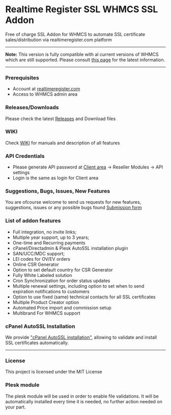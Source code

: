 # Realtime Register SSL WHMCS SSL Addon
Free of charge SSL Addon for WHMCS to automate SSL certificate sales/distribution via realtimeregister.com platform

***
**Note:** This version is fully compatible with al current versions of WHMCS which are still supported. Please consult [this page](https://docs.whmcs.com/releases/) for the latest information.
***

### Prerequisites
- Account at [realtimeregister.com](https://realtimeregister.com)
- Access to WHMCS admin area

### Releases/Downloads
Please check the latest [Releases](https://github.com/realtimeregister/whmcs-ssl-addon/releases) and Download files 

### WIKI
Check [WIKI](https://github.com/realtimeregister/whmcs-ssl-addon/wiki) for manuals and description of all features

### API Credentials
- Please generate API password at [Client area](https://dm.realtimeregister.com) -> Reseller Modules -> API settings
- Login is the same as login for Client area

### Suggestions, Bugs, Issues, New Features
You are ofcourse welcome to send us requests for new features, suggestions, issues or any possible bugs found
[Submission form](https://github.com/realtimeregister/whmcs-ssl-addon/issues/new/choose)

### List of addon features
- Full integration, no invite links;
- Multiple year support, up to 3 years;
- One-time and Recurring payments
- cPanel/Directadmin & Plesk AutoSSL installation plugin
- SAN/UCC/MDC support;
- LEI codes for OV/EV orders
- Online CSR Generator
- Option to set default country for CSR Generator
- Fully White Labeled solution
- Cron Synchronization for order status updates
- Multiple renewal settings, including option to set when to send expiration notifications to customers
- Option to use fixed (same) technical contacts for all SSL certificates
- Multiple Product Creator option
- Automated Price import and commission setup
- Multibrand For WHMCS support

### cPanel AutoSSL Installation 
We provide ["cPanel AutoSSL installation"](https://github.com/gogetssl/whmcs-addon/wiki/cPanel-AutoSSL), allowing to validate and install SSL certificates automatically. 
***

### License
This project is licensed under the MIT License

### Plesk module
The plesk module will be used in order to enable file validations. It will be automatically installed every time it is needed, no further action needed on your part.


